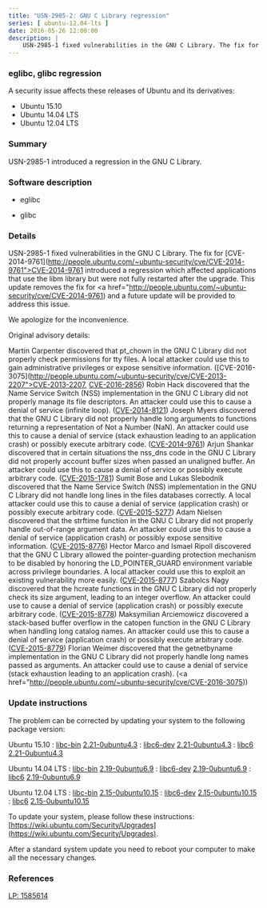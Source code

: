```yaml
---
title: "USN-2985-2: GNU C Library regression"
series: [ ubuntu-12.04-lts ]
date: 2016-05-26 12:00:00
description: |
    USN-2985-1 fixed vulnerabilities in the GNU C Library. The fix for [CVE-2014-9761](http://people.ubuntu.com/~ubuntu-security/cve/CVE-2014-9761">CVE-2014-9761</a> introduced a regression which affected applications that use the libm library but were not fully restarted after the upgrade. This update removes the fix for <a href="http://people.ubuntu.com/~ubuntu-security/cve/CVE-2014-9761) and a future update will be provided to address this issue.
--- 
```

 
### eglibc, glibc regression

A security issue affects these releases of Ubuntu and its derivatives:

* Ubuntu 15.10
* Ubuntu 14.04 LTS
* Ubuntu 12.04 LTS

### Summary

USN-2985-1 introduced a regression in the GNU C Library. 

### Software description

* eglibc 

* glibc 

### Details

USN-2985-1 fixed vulnerabilities in the GNU C Library. The fix for [CVE-2014-9761](http://people.ubuntu.com/~ubuntu-security/cve/CVE-2014-9761">CVE-2014-9761</a> introduced a regression which affected applications that use the libm library but were not fully restarted after the upgrade. This update removes the fix for <a href="http://people.ubuntu.com/~ubuntu-security/cve/CVE-2014-9761) and a future update will be provided to address this issue.

We apologize for the inconvenience.

Original advisory details:

 Martin Carpenter discovered that pt_chown in the GNU C Library did not properly check permissions for tty files. A local attacker could use this to gain administrative privileges or expose sensitive information. ([CVE-2016-3075](http://people.ubuntu.com/~ubuntu-security/cve/CVE-2013-2207">CVE-2013-2207</a>, <a href="http://people.ubuntu.com/~ubuntu-security/cve/CVE-2016-2856">CVE-2016-2856</a>) Robin Hack discovered that the Name Service Switch (NSS) implementation in the GNU C Library did not properly manage its file descriptors. An attacker could use this to cause a denial of service (infinite loop). (<a href="http://people.ubuntu.com/~ubuntu-security/cve/CVE-2014-8121">CVE-2014-8121</a>) Joseph Myers discovered that the GNU C Library did not properly handle long arguments to functions returning a representation of Not a Number (NaN). An attacker could use this to cause a denial of service (stack exhaustion leading to an application crash) or possibly execute arbitrary code. (<a href="http://people.ubuntu.com/~ubuntu-security/cve/CVE-2014-9761">CVE-2014-9761</a>) Arjun Shankar discovered that in certain situations the nss_dns code in the GNU C Library did not properly account buffer sizes when passed an unaligned buffer. An attacker could use this to cause a denial of service or possibly execute arbitrary code. (<a href="http://people.ubuntu.com/~ubuntu-security/cve/CVE-2015-1781">CVE-2015-1781</a>) Sumit Bose and Lukas Slebodnik discovered that the Name Service Switch (NSS) implementation in the GNU C Library did not handle long lines in the files databases correctly. A local attacker could use this to cause a denial of service (application crash) or possibly execute arbitrary code. (<a href="http://people.ubuntu.com/~ubuntu-security/cve/CVE-2015-5277">CVE-2015-5277</a>) Adam Nielsen discovered that the strftime function in the GNU C Library did not properly handle out-of-range argument data. An attacker could use this to cause a denial of service (application crash) or possibly expose sensitive information. (<a href="http://people.ubuntu.com/~ubuntu-security/cve/CVE-2015-8776">CVE-2015-8776</a>) Hector Marco and Ismael Ripoll discovered that the GNU C Library allowed the pointer-guarding protection mechanism to be disabled by honoring the LD_POINTER_GUARD environment variable across privilege boundaries. A local attacker could use this to exploit an existing vulnerability more easily. (<a href="http://people.ubuntu.com/~ubuntu-security/cve/CVE-2015-8777">CVE-2015-8777</a>) Szabolcs Nagy discovered that the hcreate functions in the GNU C Library did not properly check its size argument, leading to an integer overflow. An attacker could use to cause a denial of service (application crash) or possibly execute arbitrary code. (<a href="http://people.ubuntu.com/~ubuntu-security/cve/CVE-2015-8778">CVE-2015-8778</a>) Maksymilian Arciemowicz discovered a stack-based buffer overflow in the catopen function in the GNU C Library when handling long catalog names. An attacker could use this to cause a denial of service (application crash) or possibly execute arbitrary code. (<a href="http://people.ubuntu.com/~ubuntu-security/cve/CVE-2015-8779">CVE-2015-8779</a>) Florian Weimer discovered that the getnetbyname implementation in the GNU C Library did not properly handle long names passed as arguments. An attacker could use to cause a denial of service (stack exhaustion leading to an application crash). (<a href="http://people.ubuntu.com/~ubuntu-security/cve/CVE-2016-3075)) 

### Update instructions

The problem can be corrected by updating your system to the following package version:

Ubuntu 15.10
 : [libc-bin](https://launchpad.net/ubuntu/+source/glibc) <span> [2.21-0ubuntu4.3](https://launchpad.net/ubuntu/+source/glibc/2.21-0ubuntu4.3) </span> 
 : [libc6-dev](https://launchpad.net/ubuntu/+source/glibc) <span> [2.21-0ubuntu4.3](https://launchpad.net/ubuntu/+source/glibc/2.21-0ubuntu4.3) </span> 
 : [libc6](https://launchpad.net/ubuntu/+source/glibc) <span> [2.21-0ubuntu4.3](https://launchpad.net/ubuntu/+source/glibc/2.21-0ubuntu4.3) </span> 

Ubuntu 14.04 LTS
 : [libc-bin](https://launchpad.net/ubuntu/+source/eglibc) <span> [2.19-0ubuntu6.9](https://launchpad.net/ubuntu/+source/eglibc/2.19-0ubuntu6.9) </span> 
 : [libc6-dev](https://launchpad.net/ubuntu/+source/eglibc) <span> [2.19-0ubuntu6.9](https://launchpad.net/ubuntu/+source/eglibc/2.19-0ubuntu6.9) </span> 
 : [libc6](https://launchpad.net/ubuntu/+source/eglibc) <span> [2.19-0ubuntu6.9](https://launchpad.net/ubuntu/+source/eglibc/2.19-0ubuntu6.9) </span> 

Ubuntu 12.04 LTS
 : [libc-bin](https://launchpad.net/ubuntu/+source/eglibc) <span> [2.15-0ubuntu10.15](https://launchpad.net/ubuntu/+source/eglibc/2.15-0ubuntu10.15) </span> 
 : [libc6-dev](https://launchpad.net/ubuntu/+source/eglibc) <span> [2.15-0ubuntu10.15](https://launchpad.net/ubuntu/+source/eglibc/2.15-0ubuntu10.15) </span> 
 : [libc6](https://launchpad.net/ubuntu/+source/eglibc) <span> [2.15-0ubuntu10.15](https://launchpad.net/ubuntu/+source/eglibc/2.15-0ubuntu10.15) </span> 

To update your system, please follow these instructions: [https://wiki.ubuntu.com/Security/Upgrades](https://wiki.ubuntu.com/Security/Upgrades).

After a standard system update you need to reboot your computer to make all the necessary changes. 

### References

 [LP: 1585614](https://launchpad.net/bugs/1585614)
 
